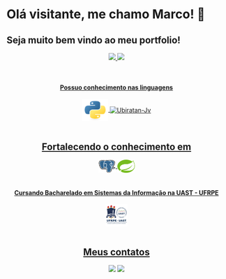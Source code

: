 # Olá visitante, me chamo Marco! 👋
## Seja muito bem vindo ao meu portfolio!
<div align="center">
  <a href="https://github.com/MarkAntonio">
  <img height="180em" src="https://github-readme-stats.vercel.app/api?username=MarkAntonio&show_icons=true&theme=dracula&include_all_commits=true&count_private=true"/>
  <img height="180em" src="https://github-readme-stats.vercel.app/api/top-langs/?username=MarkAntonio&layout=compact&langs_count=7&theme=dracula"/>
</div>
  
  <p></p>
  
</div>
  
<div align = "center" style="display: inline_block"><br>
  
  #### Possuo conhecimento nas linguagens
  <img align="center" alt="Marco-Python" height="50" width="60" src="https://raw.githubusercontent.com/devicons/devicon/master/icons/python/python-original.svg">
 <!-- <img align="center" alt="Marco-HTML" height="30" width="40" src="https://raw.githubusercontent.com/devicons/devicon/master/icons/html5/html5-original.svg">
  <img align="center" alt="Marco-CSS" height="30" width="40" src="https://raw.githubusercontent.com/devicons/devicon/master/icons/css3/css3-original.svg">
  <img align="center" alt="Marco-Js" height="30" width="40" src="https://raw.githubusercontent.com/devicons/devicon/master/icons/javascript/javascript-plain.svg"> -->
  <img align="center" alt="Ubiratan-Jv" height="50" width="60" src="https://cdn.jsdelivr.net/gh/devicons/devicon/icons/java/java-original.svg">

  
</div>
  <!--
<div align = "center">
  <br>
  <a href = "https://git-scm.com" target="_blank">
    <img src = "https://img.shields.io/badge/GIT-E44C30?style=for-the-badge&logo=git&logoColor=white" target="_blank">
  </a>
</div>
-->
<div align = "center" style="display: inline_block"><br>
  
  ## Fortalecendo o conhecimento em
 
  <img align="center" alt="Postgres" height="30" width="40" src="https://raw.githubusercontent.com/devicons/devicon/refs/heads/master/icons/postgresql/postgresql-original.svg">
  <img align="center" alt="Marco-CSS" height="30" width="40" src="https://raw.githubusercontent.com/devicons/devicon/refs/heads/master/icons/spring/spring-original.svg">
  

  
</div>

<div align = "center" style="display: inline_block"><br>
  
  #### Cursando Bacharelado em Sistemas da Informação na UAST - UFRPE 
  <img align="center" alt="Universidade" height="50" width="50" src="https://github.com/MarkAntonio/MarkAntonio/blob/main/ufrpe-uast-logo.png">

  
</div> 

<br>
<div align = "center">
  
  ## Meus contatos
  
  <a href="https://www.linkedin.com/in/mark005/" target="_blank"><img src="https://img.shields.io/badge/-LinkedIn-%230077B5?style=for-the-badge&logo=linkedin&logoColor=white" target="_blank"></a> 
  <a href = "mailto:marcosdesouza772@gmail.com"><img src="https://img.shields.io/badge/-Gmail-%23333?style=for-the-badge&logo=gmail&logoColor=white" target="_blank"></a>  
 
</div>
